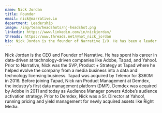 ```yaml
---
name: Nick Jordan
title: Founder
email: nick@narrative.io
department: Leadership
image: /img/team/headshots/nj-headshot.png
linkedin: https://www.linkedin.com/in/nickjordan/
threads: https://www.threads.net/@not_nick_jordan
bio: Nick Jordan is the founder of Narrative I/O. He has been a leader in the data and media industries for almost 20 years, having been in senior leadership at a number of data companies.
---
```


Nick Jordan is the CEO and Founder of Narrative. He has spent his career in data-driven at technology-driven companies like Adobe, Tapad, and Yahoo!. Prior to Narrative, Nick was the SVP, Product + Strategy at Tapad where he helped evolve the company from a media business into a data and technology licensing business. Tapad was acquired by Telenor for $360M in 2016. Before joining Tapad, Nick ran Product Management at Demdex, the industry’s first data management platform (DMP). Demdex was acquired by Adobe in 2011 and today as Audience Manager powers Adobe’s audience activation strategy. Prior to Demdex, Nick was a Sr. Director at Yahoo!, running pricing and yield management for newly acquired assets like Right Media.